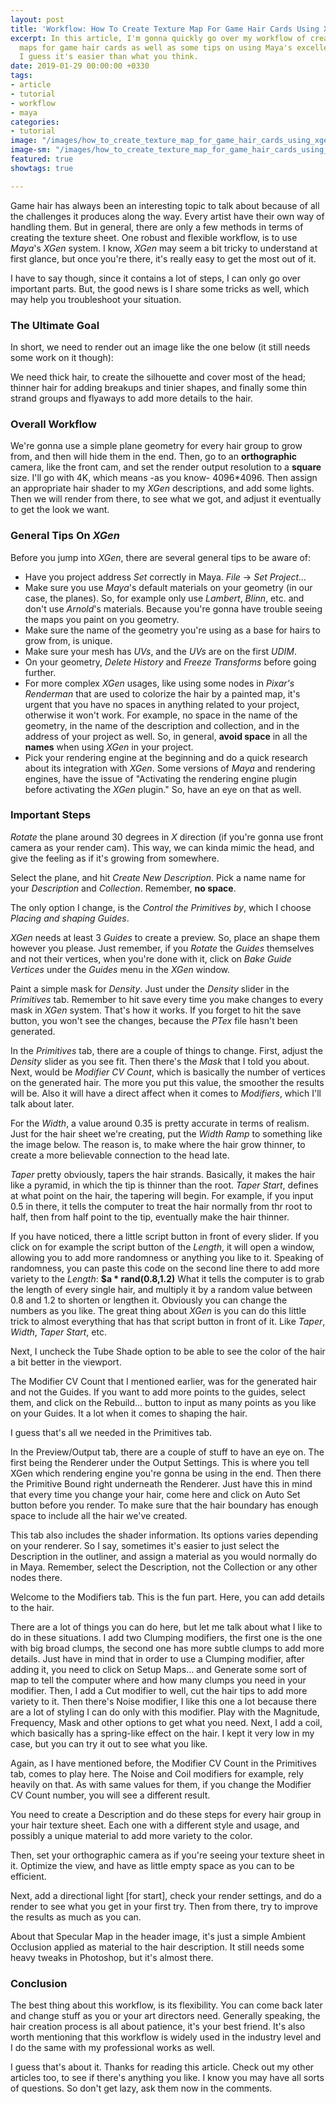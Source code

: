```yaml
---
layout: post
title: 'Workflow: How To Create Texture Map For Game Hair Cards Using XGen'
excerpt: In this article, I'm gonna quickly go over my workflow of creating texture
  maps for game hair cards as well as some tips on using Maya's excellent XGen system.
  I guess it's easier than what you think.
date: 2019-01-29 00:00:00 +0330
tags:
- article
- tutorial
- workflow
- maya
categories:
- tutorial
image: "/images/how_to_create_texture_map_for_game_hair_cards_using_xgen_header.jpg"
image-sm: "/images/how_to_create_texture_map_for_game_hair_cards_using_xgen_header.jpg"
featured: true
showtags: true

---
```

Game hair has always been an interesting topic to talk about because of all the challenges it produces along the way. Every artist have their own way of handling them. But in general, there are only a few methods in terms of creating the texture sheet. One robust and flexible workflow, is to use _Maya_'s _XGen_ system. I know, _XGen_ may seem a bit tricky to understand at first glance, but once you're there, it's really easy to get the most out of it.

I have to say though, since it contains a lot of steps, I can only go over important parts. But, the good news is I share some tricks as well, which may help you troubleshoot your situation.

### The Ultimate Goal

In short, we need to render out an image like the one below (it still needs some work on it though):

We need thick hair, to create the silhouette and cover most of the head; thinner hair for adding breakups and tinier shapes, and finally some thin strand groups and flyaways to add more details to the hair.

### Overall Workflow

We're gonna use a simple plane geometry for every hair group to grow from, and then will hide them in the end. Then, go to an **orthographic** camera, like the front cam, and set the render output resolution to a **square** size. I'll go with 4K, which means -as you know- 4096*4096. Then assign an appropriate hair shader to my _XGen_ descriptions, and add some lights. Then we will render from there, to see what we got, and adjust it eventually to get the look we want.

### General Tips On _XGen_

Before you jump into _XGen_, there are several general tips to be aware of:

* Have you project address _Set_ correctly in Maya. _File_ -> _Set Project..._
* Make sure you use _Maya_'s default materials on your geometry (in our case, the planes). So, for example only use _Lambert_, _Blinn_, etc. and don't use _Arnold_'s materials. Because you're gonna have trouble seeing the maps you paint on you geometry.
* Make sure the name of the geometry you're using as a base for hairs to grow from, is unique.
* Make sure your mesh has _UVs_, and the _UVs_ are on the first _UDIM_.
* On your geometry, _Delete History_ and _Freeze Transforms_ before going further.
* For more complex _XGen_ usages, like using some nodes in _Pixar's Renderman_ that are used to colorize the hair by a painted map, it's urgent that you have no spaces in anything related to your project, otherwise it won't work. For example, no space in the name of the geometry, in the name of the description and collection, and in the address of your project as well. So, in general, **avoid space** in all the **names** when using _XGen_ in your project.
* Pick your rendering engine at the beginning and do a quick research about its integration with _XGen_. Some versions of _Maya_ and rendering engines, have the issue of "Activating the rendering engine plugin before activating the _XGen_ plugin." So, have an eye on that as well.

### Important Steps

_Rotate_ the plane around 30 degrees in _X_ direction (if you're gonna use front camera as your render cam). This way, we can kinda mimic the head, and give the feeling as if it's growing from somewhere.

Select the plane, and hit _Create New Description_. Pick a name name for your _Description_ and _Collection_. Remember, **no space**.

The only option I change, is the _Control the Primitives by_, which I choose _Placing and shaping Guides_.

_XGen_ needs at least 3 _Guides_ to create a preview. So, place an shape them however you please. Just remember, if you _Rotate_ the _Guides_ themselves and not their vertices, when you're done with it, click on  _Bake Guide Vertices_ under the _Guides_ menu in the _XGen_ window.

Paint a simple mask for _Density_. Just under the _Density_ slider in the _Primitives_ tab. Remember to hit save every time you make changes to every mask in _XGen_ system. That's how it works. If you forget to hit the save button, you won't see the changes, because the _PTex_ file hasn't been generated.

In the _Primitives_ tab, there are a couple of things to change. First, adjust the _Density_ slider as you see fit. Then there's the _Mask_ that I told you about. Next, would be _Modifier CV Count_, which is basically the number of vertices on the generated hair. The more you put this value, the smoother the results will be. Also it will have a direct affect when it comes to _Modifiers_, which I'll talk about later.

For the _Width_, a value around 0.35 is pretty accurate in terms of realism. Just for the hair sheet we're creating, put the _Width Ramp_ to something like the image below. The reason is, to make where the hair grow thinner, to create a more believable connection to the head late.

_Taper_ pretty obviously, tapers the hair strands. Basically, it makes the hair like a pyramid, in which the tip is thinner than the root. _Taper Start_, defines at what point on the hair, the tapering will begin. For example, if you input 0.5 in there, it tells the computer to treat the hair normally from thr root to half, then from half point to the tip, eventually make the hair thinner.

If you have noticed, there a little script button in front of every slider. If you click on for example the script button of the _Length_, it will open a window, allowing you to add more randomness or anything you like to it. Speaking of randomness, you can paste this code on the second line there to add more variety to the _Length_: **$a * rand(0.8,1.2)** What it tells the computer is to grab the length of every single hair, and multiply it by a random value between 0.8 and 1.2 to shorten or lengthen it. Obviously you can change the numbers as you like. The great thing about _XGen_ is you can do this little trick to almost everything that has that script button in front of it. Like _Taper_, _Width_, _Taper Start_, etc.

Next, I uncheck the Tube Shade option to be able to see the color of the hair a bit better in the viewport.

The Modifier CV Count that I mentioned earlier, was for the generated hair and not the Guides. If you want to add more points to the guides, select them, and click on the Rebuild... button to input as many points as you like on your Guides. It a lot when it comes to shaping the hair.

I guess that's all we needed in the Primitives tab.

In the Preview/Output tab, there are a couple of stuff to have an eye on. The first being the Renderer under the Output Settings. This is where you tell XGen which rendering engine you're gonna be using in the end. Then there the Primitive Bound right underneath the Renderer. Just have this in mind that every time you change your hair, come here and click on Auto Set button before you render. To make sure that the hair boundary has enough space to include all the hair we've created.

This tab also includes the shader information. Its options varies depending on your renderer. So I say, sometimes it's easier to just select the Description in the outliner, and assign a material as you would normally do in Maya. Remember, select the Description, not the Collection or any other nodes there.

Welcome to the Modifiers tab. This is the fun part. Here, you can add details to the hair.

There are a lot of things you can do here, but let me talk about what I like to do in these situations. I add two Clumping modifiers, the first one is the one with big broad clumps, the second one has more subtle clumps to add more details. Just have in mind that in order to use a Clumping modifier, after adding it, you need to click on Setup Maps... and Generate some sort of map to tell the computer where and how many clumps you need in your modifier. Then, I add a Cut modifier to well, cut the hair tips to add more variety to it. Then there's Noise modifier, I like this one a lot because there are a lot of styling I can do only with this modifier. Play with the Magnitude, Frequency, Mask and other options to get what you need. Next, I add a coil, which basically has a spring-like effect on the hair. I kept it very low in my case, but you can try it out to see what you like.

Again, as I have mentioned before, the Modifier CV Count in the Primitives tab, comes to play here. The Noise and Coil modifiers for example, rely heavily on that. As with same values for them, if you change the Modifier CV Count number, you will see a different result.

You need to create a Description and do these steps for every hair group in your hair texture sheet. Each one with a different style and usage, and possibly a unique material to add more variety to the color.

Then, set your orthographic camera as if you're seeing your texture sheet in it. Optimize the view, and have as little empty space as you can to be efficient.

Next, add a directional light \[for start\], check your render settings, and do a render to see what you get in your first try. Then from there, try to improve the results as much as you can.

About that Specular Map in the header image, it's just a simple Ambient Occlusion applied as material to the hair description. It still needs some heavy tweaks in Photoshop, but it's almost there.

### Conclusion

The best thing about this workflow, is its flexibility. You can come back later and change stuff as you or your art directors need. Generally speaking, the hair creation process is all about patience, it's your best friend. It's also worth mentioning that this workflow is widely used in the industry level and I do the same with my professional works as well.

I guess that's about it. Thanks for reading this article. Check out my other articles too, to see if there's anything you like. I know you may have all sorts of questions. So don't get lazy, ask them now in the comments.